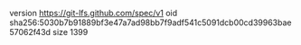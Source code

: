 version https://git-lfs.github.com/spec/v1
oid sha256:5030b7b91889bf3e47a7ad98bb7f9adf541c5091dcb00cd39963bae57062f43d
size 1399
